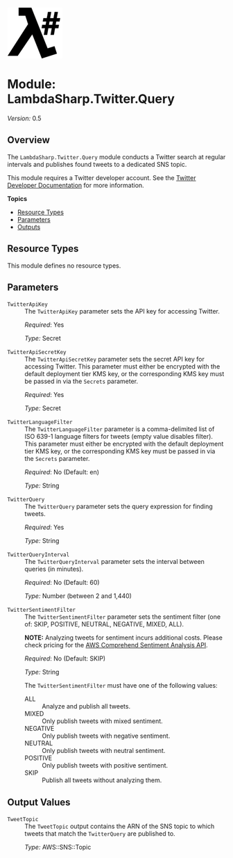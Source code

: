 ![λ#](LambdaSharp_v2_small.png)

# Module: LambdaSharp.Twitter.Query
_Version:_ 0.5

## Overview

The `LambdaSharp.Twitter.Query` module conducts a Twitter search at regular intervals and publishes found tweets to a dedicated SNS topic.

This module requires a Twitter developer account. See the [Twitter Developer Documentation](https://developer.twitter.com/en/docs/basics/getting-started) for more information.

__Topics__
* [Resource Types](#resource-types)
* [Parameters](#parameters)
* [Outputs](#outputs)

## Resource Types

This module defines no resource types.

## Parameters

<dl>

<dt><code>TwitterApiKey</code></dt>
<dd>
The <code>TwitterApiKey</code> parameter sets the API key for accessing Twitter.

<i>Required</i>: Yes

<i>Type:</i> Secret
</dd>

<dt><code>TwitterApiSecretKey</code></dt>
<dd>
The <code>TwitterApiSecretKey</code> parameter sets the secret API key for accessing Twitter. This parameter must either be encrypted with the default deployment tier KMS key, or the corresponding KMS key must be passed in via  the <code>Secrets</code> parameter.

<i>Required</i>: Yes

<i>Type:</i> Secret
</dd>

<dt><code>TwitterLanguageFilter</code></dt>
<dd>
The <code>TwitterLanguageFilter</code> parameter is a comma-delimited list of ISO 639-1 language filters for tweets (empty value disables filter). This parameter must either be encrypted with the default deployment tier KMS key, or the corresponding KMS key must be passed in via  the <code>Secrets</code> parameter.

<i>Required</i>: No (Default: en)

<i>Type:</i> String
</dd>

<dt><code>TwitterQuery</code></dt>
<dd>
The <code>TwitterQuery</code> parameter sets the query expression for finding tweets.

<i>Required</i>: Yes

<i>Type:</i> String
</dd>

<dt><code>TwitterQueryInterval</code></dt>
<dd>
The <code>TwitterQueryInterval</code> parameter sets the interval between queries (in minutes).

<i>Required</i>: No (Default: 60)

<i>Type:</i> Number (between 2 and 1,440)
</dd>

<dt><code>TwitterSentimentFilter</code></dt>
<dd>
The <code>TwitterSentimentFilter</code> parameter sets the sentiment filter (one of: SKIP, POSITIVE, NEUTRAL, NEGATIVE, MIXED, ALL).

<b>NOTE:</b> Analyzing tweets for sentiment incurs additional costs. Please check pricing for the [AWS Comprehend Sentiment Analysis API](https://aws.amazon.com/comprehend/pricing/).

<i>Required</i>: No (Default: SKIP)

<i>Type:</i> String

The <code>TwitterSentimentFilter</code> must have one of the following values:
<dl>
<dt>ALL</dt>
<dd>Analyze and publish all tweets.</dd>
<dt>MIXED</dt>
<dd>Only publish tweets with mixed sentiment.</dd>
<dt>NEGATIVE</dt>
<dd>Only publish tweets with negative sentiment.</dd>
<dt>NEUTRAL</dt>
<dd>Only publish tweets with neutral sentiment.</dd>
<dt>POSITIVE</dt>
<dd>Only publish tweets with positive sentiment.</dd>
<dt>SKIP</dt>
<dd>Publish all tweets without analyzing them.</dd>
</dl>

</dd>

</dl>

## Output Values

<dl>

<dt><code>TweetTopic</code></dt>
<dd>
The <code>TweetTopic</code> output contains the ARN of the SNS topic to which tweets that match the <code>TwitterQuery</code> are published to.

<i>Type:</i> AWS::SNS::Topic
</dd>

</dl>

